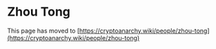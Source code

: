 
# Zhou Tong

This page has moved to [https://cryptoanarchy.wiki/people/zhou-tong](https://cryptoanarchy.wiki/people/zhou-tong)

